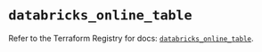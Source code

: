 # `databricks_online_table`

Refer to the Terraform Registry for docs: [`databricks_online_table`](https://registry.terraform.io/providers/databricks/databricks/1.91.0/docs/resources/online_table).
